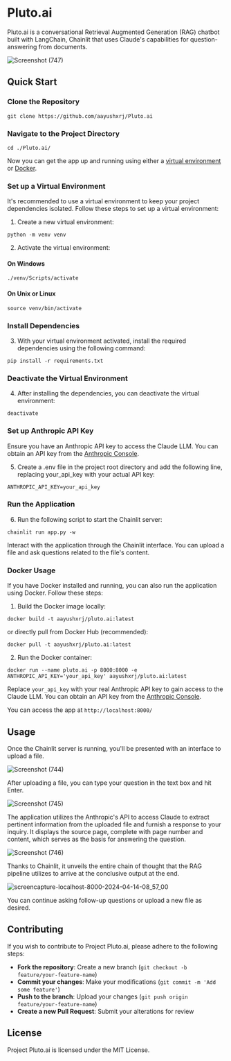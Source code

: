 # Pluto.ai

Pluto.ai is a conversational Retrieval Augmented Generation (RAG) chatbot built with LangChain, Chainlit that uses Claude's capabilities for question-answering from documents.

![Screenshot (747)](https://github.com/aayushxrj/Pluto.ai/assets/111623667/2cec03e1-1016-440f-875b-1901b34f166c)

## Quick Start

### Clone the Repository

```
git clone https://github.com/aayushxrj/Pluto.ai
```

### Navigate to the Project Directory

```
cd ./Pluto.ai/
```

Now you can get the app up and running using either a [virtual environment](https://docs.python.org/3/library/venv.html) or [Docker](https://www.docker.com/).

### Set up a Virtual Environment

It's recommended to use a virtual environment to keep your project dependencies isolated. Follow these steps to set up a virtual environment:

1. Create a new virtual environment:

```
python -m venv venv
```

2. Activate the virtual environment:

#### On Windows
```
./venv/Scripts/activate
```
#### On Unix or Linux
```
source venv/bin/activate
```

### Install Dependencies
3. With your virtual environment activated, install the required dependencies using the following command:

```
pip install -r requirements.txt
```

### Deactivate the Virtual Environment
4. After installing the dependencies, you can deactivate the virtual environment:

```
deactivate
```

### Set up Anthropic API Key
Ensure you have an Anthropic API key to access the Claude LLM. You can obtain an API key from the [Anthropic Console](https://console.anthropic.com/dashboard).

5. Create a .env file in the project root directory and add the following line, replacing your_api_key with your actual API key:

```
ANTHROPIC_API_KEY=your_api_key
```

### Run the Application
6. Run the following script to start the Chainlit server:
```
chainlit run app.py -w
```

Interact with the application through the Chainlit interface. You can upload a file and ask questions related to the file's content.

### Docker Usage

If you have Docker installed and running, you can also run the application using Docker. Follow these steps:

1. Build the Docker image locally:

```
docker build -t aayushxrj/pluto.ai:latest
```
or directly pull from Docker Hub (recommended):

```
docker pull -t aayushxrj/pluto.ai:latest
```

2. Run the Docker container:

```
docker run --name pluto.ai -p 8000:8000 -e ANTHROPIC_API_KEY='your_api_key' aayushxrj/pluto.ai:latest
```

Replace `your_api_key` with your real Anthropic API key to gain access to the Claude LLM. You can obtain an API key from the [Anthropic Console](https://console.anthropic.com/dashboard).

You can access the app at `http://localhost:8000/`

## Usage

Once the Chainlit server is running, you'll be presented with an interface to upload a file.

![Screenshot (744)](https://github.com/aayushxrj/Pluto.ai/assets/111623667/b5ca305a-de88-475b-9db8-02119db42439)

After uploading a file, you can type your question in the text box and hit Enter.

![Screenshot (745)](https://github.com/aayushxrj/Pluto.ai/assets/111623667/0494108b-d8d3-4f4f-a779-48bad4b75dfd)


The application utilizes the Anthropic's API to access Claude to extract pertinent information from the uploaded file and furnish a response to your inquiry. It displays the source page, complete with page number and content, which serves as the basis for answering the question.

![Screenshot (746)](https://github.com/aayushxrj/Pluto.ai/assets/111623667/f3e8c33d-1a9b-4d14-988c-02700e51d466)

Thanks to Chainlit, it unveils the entire chain of thought that the RAG pipeline utilizes to arrive at the conclusive output at the end.

![screencapture-localhost-8000-2024-04-14-08_57_00](https://github.com/aayushxrj/Pluto.ai/assets/111623667/f13ad146-0222-4d74-a5ec-004cb8ee9ad7)

You can continue asking follow-up questions or upload a new file as desired.

## Contributing

If you wish to contribute to Project Pluto.ai, please adhere to the following steps:

- **Fork the repository**: Create a new branch (`git checkout -b feature/your-feature-name`)
- **Commit your changes**: Make your modifications (`git commit -m 'Add some feature'`)
- **Push to the branch**: Upload your changes (`git push origin feature/your-feature-name`)
- **Create a new Pull Request**: Submit your alterations for review

## License

Project Pluto.ai is licensed under the MIT License.

